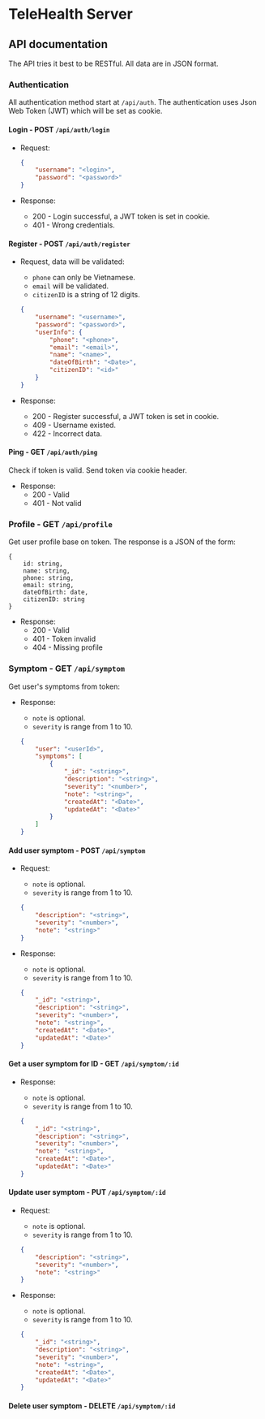 # TeleHealth Server

## API documentation

The API tries it best to be RESTful. All data are in JSON format.

### Authentication

All authentication method start at `/api/auth`. The authentication uses Json Web Token (JWT) which will be set as cookie.

#### Login - POST `/api/auth/login`

-   Request:

    ```json
    {
        "username": "<login>",
        "password": "<password>"
    }
    ```

-   Response:
    -   200 - Login successful, a JWT token is set in cookie.
    -   401 - Wrong credentials.

#### Register - POST `/api/auth/register`

-   Request, data will be validated:

    -   `phone` can only be Vietnamese.
    -   `email` will be validated.
    -   `citizenID` is a string of 12 digits.

    ```json
    {
        "username": "<username>",
        "password": "<password>",
        "userInfo": {
            "phone": "<phone>",
            "email": "<email>",
            "name": "<name>",
            "dateOfBirth": "<Date>",
            "citizenID": "<id>"
        }
    }
    ```

-   Response:
    -   200 - Register successful, a JWT token is set in cookie.
    -   409 - Username existed.
    -   422 - Incorrect data.

#### Ping - GET `/api/auth/ping`

Check if token is valid. Send token via cookie header.

-   Response:
    -   200 - Valid
    -   401 - Not valid

### Profile - GET `/api/profile`

Get user profile base on token. The response is a JSON of the form:

```
{
    id: string,
    name: string,
    phone: string,
    email: string,
    dateOfBirth: date,
    citizenID: string
}
```

-   Response:
    -   200 - Valid
    -   401 - Token invalid
    -   404 - Missing profile

### Symptom - GET `/api/symptom`

Get user's symptoms from token:

-   Response:

    -   `note` is optional.
    -   `severity` is range from 1 to 10.

    ```json
    {
        "user": "<userId>",
        "symptoms": [
            {
                "_id": "<string>",
                "description": "<string>",
                "severity": "<number>",
                "note": "<string>",
                "createdAt": "<Date>",
                "updatedAt": "<Date>"
            }
        ]
    }
    ```

#### Add user symptom - POST `/api/symptom`

-   Request:

    -   `note` is optional.
    -   `severity` is range from 1 to 10.

    ```json
    {
        "description": "<string>",
        "severity": "<number>",
        "note": "<string>"
    }
    ```

-   Response:

    -   `note` is optional.
    -   `severity` is range from 1 to 10.

    ```json
    {
        "_id": "<string>",
        "description": "<string>",
        "severity": "<number>",
        "note": "<string>",
        "createdAt": "<Date>",
        "updatedAt": "<Date>"
    }
    ```

#### Get a user symptom for ID - GET `/api/symptom/:id`

-   Response:

    -   `note` is optional.
    -   `severity` is range from 1 to 10.

    ```json
    {
        "_id": "<string>",
        "description": "<string>",
        "severity": "<number>",
        "note": "<string>",
        "createdAt": "<Date>",
        "updatedAt": "<Date>"
    }
    ```

#### Update user symptom - PUT `/api/symptom/:id`

-   Request:

    -   `note` is optional.
    -   `severity` is range from 1 to 10.

    ```json
    {
        "description": "<string>",
        "severity": "<number>",
        "note": "<string>"
    }
    ```

-   Response:

    -   `note` is optional.
    -   `severity` is range from 1 to 10.

    ```json
    {
        "_id": "<string>",
        "description": "<string>",
        "severity": "<number>",
        "note": "<string>",
        "createdAt": "<Date>",
        "updatedAt": "<Date>"
    }
    ```

#### Delete user symptom - DELETE `/api/symptom/:id`
